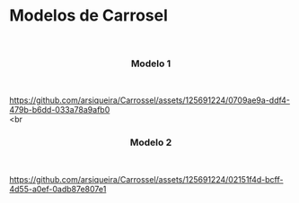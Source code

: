 # Modelos de Carrosel 
<br>
<h3 align="center">Modelo 1</h3><br>

https://github.com/arsiqueira/Carrossel/assets/125691224/0709ae9a-ddf4-479b-b6dd-033a78a9afb0
<br><br
<h3 align ="center">Modelo 2</h3><br>

https://github.com/arsiqueira/Carrossel/assets/125691224/02151f4d-bcff-4d55-a0ef-0adb87e807e1

